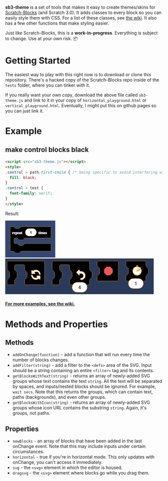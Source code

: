**sb3-theme** is a set of tools that makes it easy to create themes/skins for [Scratch-Blocks](https://github.com/LLK/scratch-blocks) (and Scratch 3.0). It adds classes to every block so you can easily style them with CSS. For a list of these classes, see [the wiki](https://github.com/Airhogs777/sb3-theme/wiki/Classes). It also has a few other functions that make styling easier.

Just like Scratch-Blocks, this is a **work-in-progress**. Everything is subject to change. Use at your own risk. :package:

# Getting Started
The easiest way to play with this right now is to download or clone this repository. There's a hacked copy of the Scratch-Blocks repo inside of the `tests` folder, where you can tinker with it.

If you really want your own copy, download the above file called `sb3-theme.js` and link to it in your copy of `horizontal_playground.html` or `vertical_playground.html`. Eventually, I might put this on github pages so you can just link it.

# Example
## make control blocks black
```html
<script src="sb3-theme.js"></script>
<style>
.control > path:first-child { /* being specific to avoid interfering with inputs */
  fill: black;
}
.control > text {
  font-family: serif;
}
</style>
```
Result:

![repeat block with black fill](resources/black-serif-repeat.png)
![black blocks in the horizontal editor](resources/black-flyout.png)

#### [For more examples, see the wiki.](https://github.com/Airhogs777/sb3-theme/wiki/Code-Examples)

# Methods and Properties
## Methods

* `addOnChange(function)` - add a function that will run every time the number of blocks changes.
* `addFilter(string)` - add a filter to the `<defs>` area of the SVG. Input should be a string containing an entire `<filter>` tag and its contents.
* `getBlocksWithText(string)` - returns an array of newly-added SVG groups whose text contains the text `string`. All the text will be separated by spaces, and inputs/nested blocks should be ignored. For example, `wait secs`. Note that this returns the groups, which can contain text, paths (backgrounds), and even other groups.
* `getBlocksWithIcon(string)` - returns an array of newly-added SVG groups whose icon URL contains the substring `string`. Again, it's groups, not paths.

## Properties

* `newBlocks` - an array of blocks that have been added in the last onChange event. Note that this may include inputs under certain circumstances.
* `horizontal` - true if you're in horizontal mode. This only updates with onChange, you can't access it immediately.
* `svg` - the `<svg>` element in which the editor is housed.
* `dragsvg` - the `<svg>` element where blocks go while you drag them.
